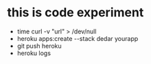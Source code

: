 # this is code experiment

* time curl -v "url" > /dev/null
* heroku apps:create --stack dedar yourapp
* git push heroku
* heroku logs
